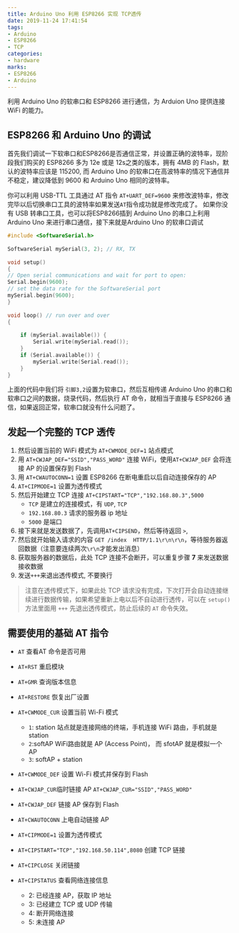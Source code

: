 ```yaml
---
title: Arduino Uno 利用 ESP8266 实现 TCP透传
date: 2019-11-24 17:41:54
tags:
- Arduino
- ESP8266
- TCP
categories:
- hardware
marks:
- ESP8266
- Arduino
---
```


利用 Arduino Uno 的软串口和 ESP8266 进行通信，为 Arduion Uno 提供连接 WiFi 的能力。

## ESP8266 和 Arduino Uno 的调试
首先我们调试一下软串口和ESP8266是否通信正常，并设置正确的波特率，现阶段我们购买的 ESP8266 多为 12e 或是 12s之类的版本，拥有 4MB 的 Flash，默认的波特率应该是 115200, 而 Arduino Uno 的软串口在高波特率的情况下通信并不稳定，建议降低到 9600 和 Arduino Uno 相同的波特率。

你可以利用 USB-TTL 工具通过 AT 指令 `AT+UART_DEF=9600` 来修改波特率，修改完毕以后切换串口工具的波特率如果发送`AT`指令成功就是修改完成了。
如果你没有 USB 转串口工具，也可以将ESP8266插到 Arduino Uno 的串口上利用 Arduino Uno 来进行串口通信，接下来就是Arduino Uno 的软串口调试

```C++
#include <SoftwareSerial.h>
 
SoftwareSerial mySerial(3, 2); // RX, TX
 
void setup()
{
// Open serial communications and wait for port to open:
Serial.begin(9600); 
// set the data rate for the SoftwareSerial port
mySerial.begin(9600);
}
 
void loop() // run over and over
{
    
    if (mySerial.available()) {
        Serial.write(mySerial.read());
    }    
    if (Serial.available()) {
        mySerial.write(Serial.read());
    }    
}
```
上面的代码中我们将 `引脚3,2`设置为软串口，然后互相传递 Arduino Uno 的串口和软串口之间的数据，烧录代码，然后执行 AT 命令，就相当于直接与 ESP8266 通信，如果返回正常，软串口就没有什么问题了。

## 发起一个完整的 TCP 透传
1. 然后设置当前的 WiFi 模式为 `AT+CWMODE_DEF=1`  站点模式
2. 用 `AT+CWJAP_DEF="SSID","PASS_WORD"` 连接 WiFi，使用`AT+CWJAP_DEF` 会将连接 AP 的设置保存到 Flash
3. 用 `AT+CWAUTOCONN=1` 设置 ESP8266 在断电重启以后自动连接保存的 AP
4. `AT+CIPMODE=1` 设置为透传模式
5. 然后开始建立 TCP 连接 `AT+CIPSTART="TCP","192.168.80.3",5000`
    - `TCP` 是建立的连接模式，有 `UDP`, `TCP`    
    - `192.168.80.3` 请求的服务器 ip 地址
    - `5000` 是端口
6. 接下来就是发送数据了，先调用`AT+CIPSEND`，然后等待返回 `>`,
7. 然后就开始输入请求的内容 `GET /index  HTTP/1.1\r\n\r\n`，等待服务器返回数据（注意要连续两次`\r\n`才能发出消息）
8. 获取服务器的数据后，此处 TCP 连接不会断开，可以重复步骤 **7** 来发送数据接收数据
9. 发送`+++`来退出透传模式, 不要换行

> 注意在透传模式下，如果此处 TCP 请求没有完成，下次打开会自动连接继续进行数据传输，如果希望重新上电以后不自动进行透传，可以在 `setup()` 方法里面用 `+++` 先退出透传模式，防止后续的 `AT` 命令失效。

## 需要使用的基础 AT 指令

- `AT` 查看AT 命令是否可用

- `AT+RST` 重启模块

- `AT+GMR` 查询版本信息

- `AT+RESTORE` 恢复出厂设置

- `AT+CWMODE_CUR` 设置当前 Wi-Fi 模式
  - `1`: station 站点就是连接网络的终端，手机连接 WiFi 路由，手机就是 station
  - `2`:softAP WiFi路由就是 AP (Access Point)， 而 sfotAP 就是模拟一个 AP
  - `3`: softAP + station

- `AT+CWMODE_DEF` 设置 Wi-Fi 模式并保存到 Flash

- `AT+CWJAP_CUR`临时链接 AP `AT+CWJAP_CUR="SSID","PASS_WORD"`

- `AT+CWJAP_DEF` 链接 AP 保存到 Flash

- `AT+CWAUTOCONN` 上电自动链接 AP

- `AT+CIPMODE=1` 设置为透传模式

- `AT+CIPSTART="TCP","192.168.50.114",8080` 创建 TCP 链接

- `AT+CIPCLOSE` 关闭链接
- `AT+CIPSTATUS` 查看网络连接信息
  - 2: 已经连接 AP，获取 IP 地址
  - 3: 已经建立 TCP 或 UDP 传输
  - 4: 断开网络连接
  - 5: 未连接 AP